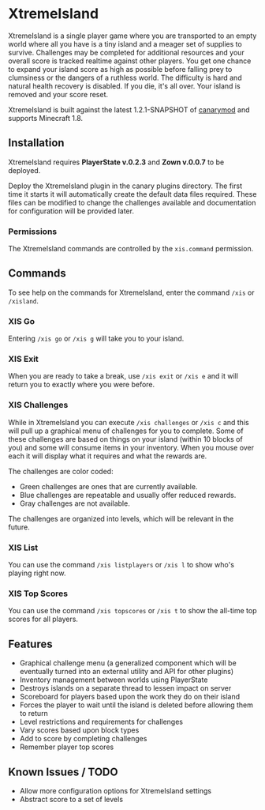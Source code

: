 XtremeIsland
============

XtremeIsland is a single player game where you are transported to an empty world where all you have
is a tiny island and a meager set of supplies to survive. Challenges may be completed for additional
resources and your overall score is tracked realtime against other players. You get one chance to
expand your island score as high as possible before falling prey to clumsiness or the dangers of a
ruthless world. The difficulty is hard and natural health recovery is disabled. If you die, it's all
over. Your island is removed and your score reset.

XtremeIsland is built against the latest 1.2.1-SNAPSHOT of [canarymod](http://www.canarymod.net/)
and supports Minecraft 1.8.

## Installation
XtremeIsland requires **PlayerState v.0.2.3** and **Zown v.0.0.7** to be deployed.

Deploy the XtremeIsland plugin in the canary plugins directory. The first time it starts it will
automatically create the default data files required. These files can be modified to change the
challenges available and documentation for configuration will be provided later.

### Permissions
The XtremeIsland commands are controlled by the `xis.command` permission.

## Commands
To see help on the commands for XtremeIsland, enter the command `/xis` or `/xisland`.

### XIS Go
Entering `/xis go` or `/xis g` will take you to your island.

### XIS Exit
When you are ready to take a break, use `/xis exit` or `/xis e` and it will return you to exactly
where you were before.

### XIS Challenges
While in XtremeIsland you can execute `/xis challenges` or `/xis c` and this will pull up a
graphical menu of challenges for you to complete. Some of these challenges are based on things on
your island (within 10 blocks of you) and some will consume items in your inventory. When you mouse
over each it will display what it requires and what the rewards are.

The challenges are color coded:

* Green challenges are ones that are currently available.
* Blue challenges are repeatable and usually offer reduced rewards.
* Gray challenges are not available.

The challenges are organized into levels, which will be relevant in the future.

### XIS List
You can use the command `/xis listplayers` or `/xis l` to show who's playing right now.

### XIS Top Scores
You can use the command `/xis topscores` or `/xis t` to show the all-time top scores for all players.

## Features
* Graphical challenge menu (a generalized component which will be eventually turned into an external utility and API for other plugins)
* Inventory management between worlds using PlayerState
* Destroys islands on a separate thread to lessen impact on server
* Scoreboard for players based upon the work they do on their island
* Forces the player to wait until the island is deleted before allowing them to return
* Level restrictions and requirements for challenges
* Vary scores based upon block types
* Add to score by completing challenges
* Remember player top scores

## Known Issues / TODO
* Allow more configuration options for XtremeIsland settings
* Abstract score to a set of levels
